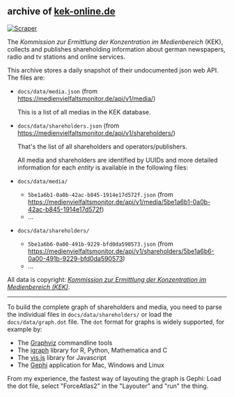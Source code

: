 ## archive of [kek-online.de](https://www.kek-online.de/medienkonzentration/mediendatenbank#/)

[![Scraper](https://github.com/defgsus/kek-online-archive/actions/workflows/clock.yml/badge.svg)](https://github.com/defgsus/kek-online-archive/actions/workflows/clock.yml)

The *Kommission zur Ermittlung der Konzentration 
im Medienbereich* (KEK), collects and publishes shareholding
information about german newspapers, radio and tv stations and
online services. 

This archive stores a daily snapshot of their undocumented 
json web API. The files are:

- `docs/data/media.json` (from https://medienvielfaltsmonitor.de/api/v1/media/)
  
  This is a list of all medias in the KEK database. 
  
- `docs/data/shareholders.json` (from https://medienvielfaltsmonitor.de/api/v1/shareholders/)

  That's the list of all shareholders and operators/publishers.
  
  All media and shareholders are identified by UUIDs and more
  detailed information for each *entity* is available 
  in the following files:

- `docs/data/media/` 
  - `5be1a6b1-0a0b-42ac-b845-1914e17d572f.json` (from https://medienvielfaltsmonitor.de/api/v1/media/5be1a6b1-0a0b-42ac-b845-1914e17d572f)
  - ...
- `docs/data/shareholders/` 
  - `5be1a6b6-0a00-491b-9229-bfd0da590573.json` (from https://medienvielfaltsmonitor.de/api/v1/shareholders/5be1a6b6-0a00-491b-9229-bfd0da590573)
  - ...

All data is copyright:
[*Kommission zur Ermittlung der Konzentration im Medienbereich (KEK)*](https://www.kek-online.de/impressum).

---

To build the complete graph of shareholders and media, you need
to parse the individual files in `docs/data/shareholders/` or load
the `docs/data/graph.dot` file. The `dot` format for graphs is 
widely supported, for example by:

- The [Graphviz](https://graphviz.org/) commandline tools
- The [igraph](https://igraph.org/) library for R, Python, Mathematica and C
- The [vis.js](https://visjs.org/) library for Javascript
- The [Gephi](https://gephi.org/) application for Mac, Windows and Linux

From my experience, the fastest way of layouting the graph is Gephi:
Load the dot file, select "ForceAtlas2" in the "Layouter" and "run"
the thing.

